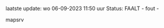 laatste update: 
wo 06-09-2023 11:50   uur 
Status: FAALT - fout - 
<div class="service R">mapsrv</div>